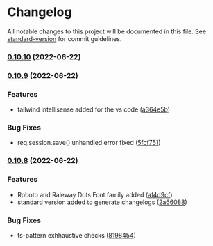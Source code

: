 # Changelog

All notable changes to this project will be documented in this file. See [standard-version](https://github.com/conventional-changelog/standard-version) for commit guidelines.

### [0.10.10](https://github.com/Rajesh-Royal/wordle-on-blockchain/compare/v0.10.9...v0.10.10) (2022-06-22)

### [0.10.9](https://github.com/Rajesh-Royal/wordle-on-blockchain/compare/v0.10.8...v0.10.9) (2022-06-22)


### Features

* tailwind intellisense  added for the vs code ([a364e5b](https://github.com/Rajesh-Royal/wordle-on-blockchain/commit/a364e5bf78157d1ee4fd1361004e6b67e71138c1))


### Bug Fixes

* req.session.save() unhandled error fixed ([5fcf751](https://github.com/Rajesh-Royal/wordle-on-blockchain/commit/5fcf751318af634b77014ad7a4244de7b52ac44f))

### [0.10.8](https://github.com/Rajesh-Royal/wordle-on-blockchain/compare/v0.10.6...v0.10.8) (2022-06-22)


### Features

* Roboto and Raleway Dots Font family added ([af4d9cf](https://github.com/Rajesh-Royal/wordle-on-blockchain/commit/af4d9cf4a38e1b74b0b7fc53ec3143f4d1f9ef86))
* standard version added to generate changelogs ([2a66088](https://github.com/Rajesh-Royal/wordle-on-blockchain/commit/2a66088edd807a71ba41000ba6f5e2fe3fc3cf33))


### Bug Fixes

* ts-pattern exhhaustive checks ([8198454](https://github.com/Rajesh-Royal/wordle-on-blockchain/commit/81984541c684434d18dc70d99337cae663a4795a))
